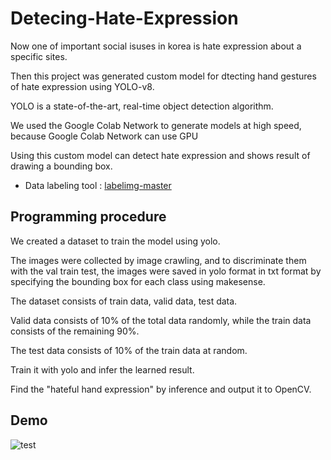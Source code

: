 # Detecing-Hate-Expression
Now one of important social isuses in korea is hate expression about a specific sites.

Then this project was generated custom model for dtecting hand gestures of hate expression using YOLO-v8.

YOLO is a state-of-the-art, real-time object detection algorithm. 

We used the Google Colab Network to generate models at high speed, because Google Colab Network can use GPU

Using this custom model can detect hate expression and shows result of drawing a bounding box.

* Data labeling tool : [labelimg-master](https://github.com/liyunfei0411/labelimg-master)

## Programming procedure

We created a dataset to train the model using yolo.

The images were collected by image crawling, and to discriminate them with the val train test, the images were saved in yolo format in txt format by specifying the bounding box for each class using makesense.

The dataset consists of train data, valid data, test data.

Valid data consists of 10% of the total data randomly, while the train data consists of the remaining 90%.

The test data consists of 10% of the train data at random.

Train it with yolo and infer the learned result.

Find the "hateful hand expression" by inference and output it to OpenCV.

## Demo
![test](https://github.com/gks7345/Detecting-Hate-Expression/assets/140896655/6b025a6e-fc8f-4a58-b394-d32362d5a04b)
